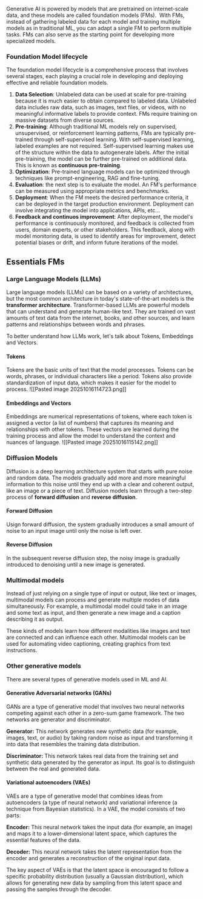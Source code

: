 Generative AI is powered by models that are pretrained on internet-scale data, and these models are called foundation models (FMs).  With FMs, instead of gathering labeled data for each model and training multiple models as in traditional ML, you can adapt a single FM to perform multiple tasks.
FMs can also serve as the starting point for developing more specialized models.

### Foundation Model lifecycle
The foundation model lifecycle is a comprehensive process that involves several stages, each playing a crucial role in developing and deploying effective and reliable foundation models.

1. **Data Selection**: Unlabeled data can be used at scale for pre-training because it is much easier to obtain compared to labeled data. Unlabeled data includes raw data, such as images, text files, or videos, with no meaningful informative labels to provide context. FMs require training on massive datasets from diverse sources.
2. **Pre-training**: Although traditional ML models rely on supervised, unsupervised, or reinforcement learning patterns, FMs are typically pre-trained through self-supervised learning. With self-supervised learning, labeled examples are not required. Self-supervised learning makes use of the structure within the data to autogenerate labels. After the initial pre-training, the model can be further pre-trained on additional data. This is known as **continuous pre-training**.
3. **Optimization**: Pre-trained language models can be optimized through techniques like prompt-engineering, RAG and fine-tuning. 
4. **Evaluation**: the next step is to evaluate the model. An FM's performance can be measured using appropriate metrics and benchmarks.
5. **Deployment**: When the FM meets the desired performance criteria, it can be deployed in the target production environment. Deployment can involve integrating the model into applications, APIs, etc...
6. **Feedback and continuos improvement**: After deployment, the model's performance is continuously monitored, and feedback is collected from users, domain experts, or other stakeholders. This feedback, along with model monitoring data, is used to identify areas for improvement, detect potential biases or drift, and inform future iterations of the model.

## Essentials FMs

### Large Language Models (LLMs)
Large language models (LLMs) can be based on a variety of architectures, but the most common architecture in today's state-of-the-art models is the **transformer architecture**. Transformer-based LLMs are powerful models that can understand and generate human-like text. They are trained on vast amounts of text data from the internet, books, and other sources, and learn patterns and relationships between words and phrases.

To better understand how LLMs work, let's talk about Tokens, Embeddings and Vectors. 

#### Tokens
Tokens are the basic units of text that the model processes. Tokens can be words, phrases, or individual characters like a period. Tokens also provide standardization of input data, which makes it easier for the model to process.
![[Pasted image 20251016114723.png]]

#### Embeddings and Vectors
Embeddings are numerical representations of tokens, where each token is assigned a vector (a list of numbers) that captures its meaning and relationships with other tokens. These vectors are learned during the training process and allow the model to understand the context and nuances of language.
![[Pasted image 20251016115142.png]]

### Diffusion Models
Diffusion is a deep learning architecture system that starts with pure noise and random data. The models gradually add more and more meaningful information to this noise until they end up with a clear and coherent output, like an image or a piece of text. Diffusion models learn through a two-step process of **forward diffusion** and **reverse diffusion**.

#### Forward Diffusion
Usign forward diffusion, the system gradually introduces a small amount of noise to an input image until only the noise is left over.

#### Reverse Diffusion
In the subsequent reverse diffusion step, the noisy image is gradually introduced to denoising until a new image is generated.

### Multimodal models
Instead of just relying on a single type of input or output, like text or images, multimodal models can process and generate multiple modes of data simultaneously. For example, a multimodal model could take in an image and some text as input, and then generate a new image and a caption describing it as output.

These kinds of models learn how different modalities like images and text are connected and can influence each other. Multimodal models can be used for automating video captioning, creating graphics from text instructions.

### Other generative models

There are several types of generative models used in ML and AI. 

#### Generative Adversarial networks (GANs)
GANs are a type of generative model that involves two neural networks competing against each other in a zero-sum game framework. The two networks are generator and discriminator.  
  
**Generator:** This network generates new synthetic data (for example, images, text, or audio) by taking random noise as input and transforming it into data that resembles the training data distribution.  
  
**Discriminator:** This network takes real data from the training set and synthetic data generated by the generator as input. Its goal is to distinguish between the real and generated data.

#### Variational autoencoders (VAEs)
VAEs are a type of generative model that combines ideas from autoencoders (a type of neural network) and variational inference (a technique from Bayesian statistics). In a VAE, the model consists of two parts:  
  
**Encoder:** This neural network takes the input data (for example, an image) and maps it to a lower-dimensional latent space, which captures the essential features of the data.  
  
**Decoder:** This neural network takes the latent representation from the encoder and generates a reconstruction of the original input data.  
  
The key aspect of VAEs is that the latent space is encouraged to follow a specific probability distribution (usually a Gaussian distribution), which allows for generating new data by sampling from this latent space and passing the samples through the decoder.